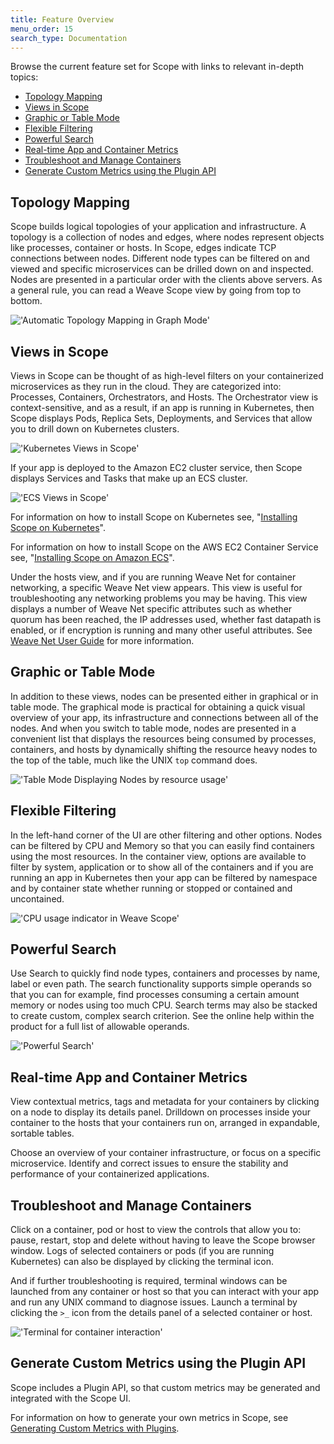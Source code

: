 ```yaml
---
title: Feature Overview
menu_order: 15
search_type: Documentation
---
```


Browse the current feature set for Scope with links to relevant in-depth topics:

 * [Topology Mapping](#topology-mapping)
 * [Views in Scope](#views)
 * [Graphic or Table Mode](#mode)
 * [Flexible Filtering](#flexible-filtering)
 * [Powerful Search](#powerful-search)
 * [Real-time App and Container Metrics](#real-time-app-and-container-metrics)
 * [Troubleshoot and Manage Containers](#interact-with-and-manage-containers)
 * [Generate Custom Metrics using the Plugin API](#custom-plugins)
 

## <a name="topology-mapping"></a>Topology Mapping

Scope builds logical topologies of your application and infrastructure.  A topology is a collection of nodes and edges, where nodes represent objects like processes, container or hosts.  In Scope, edges indicate TCP connections between nodes.  Different node types can be filtered on and viewed and specific microservices can be drilled down on and inspected. Nodes are presented in a particular order with the clients above servers. As a general rule, you can read a Weave Scope view by going from top to bottom.

!['Automatic Topology Mapping in Graph Mode'](images/topology-map.png)

## <a name="views"></a>Views in Scope

Views in Scope can be thought of as high-level filters on your containerized microservices as they run in the cloud. They are categorized into: Processes, Containers, Orchestrators, and Hosts. The Orchestrator view is context-sensitive, and as a result, if an app is running in Kubernetes, then Scope displays Pods, Replica Sets, Deployments, and Services that allow you to drill down on Kubernetes clusters.

!['Kubernetes Views in Scope'](images/kubernetes-view.png)

If your app is deployed to the Amazon EC2 cluster service, then Scope displays Services and Tasks that make up an ECS cluster.

!['ECS Views in Scope'](images/ECS-view-tasks.png)

For information on how to install Scope on Kubernetes see, "[Installing Scope on Kubernetes](/site/installing.md#k8s)".

For information on how to install Scope on the AWS EC2 Container Service see, "[Installing Scope on Amazon ECS](/site/installing.md#ecs)".

Under the hosts view, and if you are running Weave Net for container networking, a specific Weave Net view appears. This view is useful for troubleshooting any networking problems you may be having. This view displays a number of Weave Net specific attributes such as whether quorum has been reached, the IP addresses used, whether fast datapath is enabled, or if encryption is running and many other useful attributes. See [Weave Net User Guide](https://www.weave.works/docs/net/latest/features/) for more information. 

## <a name="mode"></a>Graphic or Table Mode

In addition to these views, nodes can be presented either in graphical or in table mode. The graphical mode is practical for obtaining a quick visual overview of your app, its infrastructure and connections between all of the nodes. And when you switch to table mode, nodes are presented in a convenient list that displays the resources being consumed by processes, containers, and hosts by dynamically shifting the resource heavy nodes to the top of the table, much like the UNIX `top` command does. 

!['Table Mode Displaying Nodes by resource usage'](images/table-mode.png)

## <a name="flexible-filtering"></a>Flexible Filtering

In the left-hand corner of the UI are other filtering and other options. Nodes can be filtered by CPU and Memory so that you can easily find containers using the most resources. In the container view, options are available to filter by system, application or to show all of the containers and if you are running an app in Kubernetes then your app can be filtered by namespace and by container state whether running or stopped or contained and uncontained. 

!['CPU usage indicator in Weave Scope'](images/hosts-cpu.png)

## <a name="powerful-search"></a> Powerful Search

Use Search to quickly find node types, containers and processes by name, label or even path.  The search functionality supports simple operands so that you can for example, find processes consuming a certain amount memory or nodes using too much CPU. Search terms may also be stacked to create custom, complex search criterion. See the online help within the product for a full list of allowable operands.

!['Powerful Search'](images/search.png)

## <a name="real-time-app-and-container-metrics"></a>Real-time App and Container Metrics

View contextual metrics, tags and metadata for your containers by clicking on a node to display its details panel. Drilldown on processes inside your container to the hosts that your containers run on, arranged in expandable, sortable tables.

Choose an overview of your container infrastructure, or focus on a specific microservice. Identify and correct issues to ensure the stability and performance of your containerized applications.

## <a name="interact-with-and-manage-containers"></a>Troubleshoot and Manage Containers

Click on a container, pod or host to view the controls that allow you to: pause, restart, stop and delete without having to leave the Scope browser window. Logs of selected containers or pods (if you are running Kubernetes) can also be displayed by clicking the terminal icon.

And if further troubleshooting is required, terminal windows can be launched from any container or host so that you can interact with your app and run any UNIX command to diagnose issues.  Launch a terminal by clicking the `>_` icon from the details panel of a selected container or host. 

!['Terminal for container interaction'](images/terminal-view.png)

## <a name="custom-plugins"></a>Generate Custom Metrics using the Plugin API

Scope includes a Plugin API, so that custom metrics may be generated and integrated with the Scope UI.

For information on how to generate your own metrics in Scope, see [Generating Custom Metrics with Plugins](/site/plugins.md).
